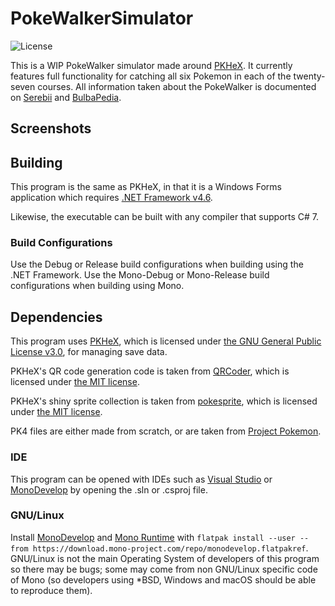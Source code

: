 PokeWalkerSimulator
=====
![License](https://img.shields.io/badge/License-GPLv3-blue.svg)

This is a WIP PokeWalker simulator made around [PKHeX](https://github.com/kwsch/PKHeX). It currently features full functionality for catching all six Pokemon in each of the twenty-seven courses. All information taken about the PokeWalker is documented on [Serebii](https://serebii.net/heartgoldsoulsilver/pokewalker.shtml) and [BulbaPedia](https://bulbapedia.bulbagarden.net/wiki/Pok%C3%A9walker).

## Screenshots



## Building

This program is the same as PKHeX, in that it is a Windows Forms application which requires [.NET Framework v4.6](https://www.microsoft.com/en-us/download/details.aspx?id=48137).

Likewise, the executable can be built with any compiler that supports C# 7.

### Build Configurations

Use the Debug or Release build configurations when building using the .NET Framework. Use the Mono-Debug or Mono-Release build configurations when building using Mono.

## Dependencies

This program uses [PKHeX](https://github.com/kwsch/PKHeX), which is licensed under [the GNU General Public License v3.0](https://github.com/kwsch/PKHeX/blob/master/LICENSE.md), for managing save data.

PKHeX's QR code generation code is taken from [QRCoder](https://github.com/codebude/QRCoder), which is licensed under [the MIT license](https://github.com/codebude/QRCoder/blob/master/LICENSE.txt).

PKHeX's shiny sprite collection is taken from [pokesprite](https://github.com/msikma/pokesprite), which is licensed under [the MIT license](https://github.com/msikma/pokesprite/blob/master/LICENSE).

PK4 files are either made from scratch, or are taken from [Project Pokemon](https://projectpokemon.org/home/files/category/166-pok%C3%A9walker/).

### IDE

This program can be opened with IDEs such as [Visual Studio](https://www.visualstudio.com/) or [MonoDevelop](http://www.monodevelop.com/) by opening the .sln or .csproj file.

### GNU/Linux

Install [MonoDevelop](http://www.monodevelop.com/) and [Mono Runtime](http://www.mono-project.com/) with `flatpak install --user --from https://download.mono-project.com/repo/monodevelop.flatpakref`. GNU/Linux is not the main Operating System of developers of this program so there may be bugs; some may come from non GNU/Linux specific code of Mono (so developers using \*BSD, Windows and macOS should be able to reproduce them).
